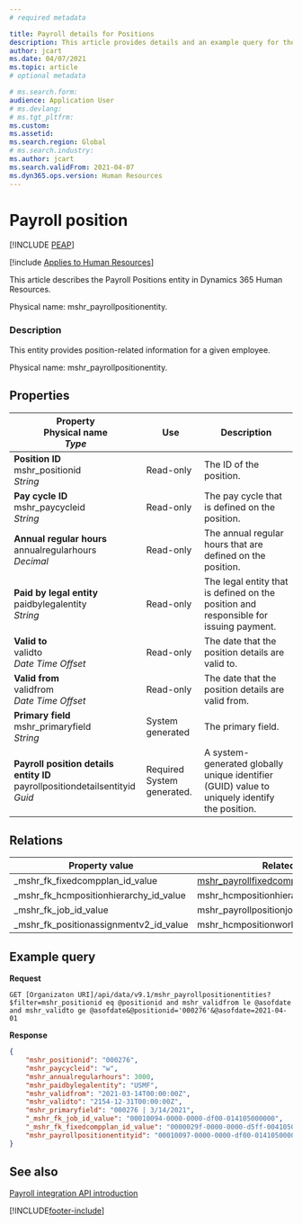 ```yaml
---
# required metadata

title: Payroll details for Positions
description: This article provides details and an example query for the Payroll details for the Positions entity in Dynamics 365 Human Resources.
author: jcart
ms.date: 04/07/2021
ms.topic: article
# optional metadata

# ms.search.form: 
audience: Application User
# ms.devlang: 
# ms.tgt_pltfrm: 
ms.custom: 
ms.assetid: 
ms.search.region: Global
# ms.search.industry: 
ms.author: jcart
ms.search.validFrom: 2021-04-07
ms.dyn365.ops.version: Human Resources
---
```


# Payroll position


[!INCLUDE [PEAP](../includes/peap-1.md)]

[!include [Applies to Human Resources](../includes/applies-to-hr.md)]

This article describes the Payroll Positions entity in Dynamics 365 Human Resources.

Physical name: mshr_payrollpositionentity.

### Description

This entity provides position-related information for a given employee.

Physical name: mshr_payrollpositionentity.

## Properties

| Property</br>**Physical name**</br>***Type*** | Use | Description |
| --- | --- | --- |
| **Position ID**</br>mshr_positionid</br>*String* | Read-only | The ID of the position. |
| **Pay cycle ID**</br>mshr_paycycleid</br>*String* | Read-only | The pay cycle that is defined on the position. |
| **Annual regular hours**</br>annualregularhours</br>*Decimal* | Read-only | The annual regular hours that are defined on the position. |
| **Paid by legal entity**</br>paidbylegalentity</br>*String* | Read-only | The legal entity that is defined on the position and responsible for issuing payment. |
| **Valid to**</br>validto</br>*Date Time Offset* | Read-only | The date that the position details are valid to. |
| **Valid from**</br>validfrom</br>*Date Time Offset* | Read-only | The date that the position details are valid from. |
| **Primary field**</br>mshr_primaryfield</br>*String* | System generated | The primary field. |
| **Payroll position details entity ID**</br>payrollpositiondetailsentityid</br>*Guid* | Required</br>System generated. | A system-generated globally unique identifier (GUID) value to uniquely identify the position. |

## Relations

| Property value | Related entity | Navigation property | Collection type |
| --- | --- | --- | --- |
| _mshr_fk_fixedcompplan_id_value | [mshr_payrollfixedcompensationplanentity](hr-admin-integration-payroll-api-payroll-fixed-compensation-plan.md) | mshr_FK_FixedCompPlan_id | mshr_FK_PayrollFixedCompensationPlanEntity_PayrollPosition |
| _mshr_fk_hcmpositionhierarchy_id_value | mshr_hcmpositionhierarchyentity | mshr_FK_HcmPositionHierarchy_id | Not applicable |
| _mshr_fk_job_id_value | mshr_payrollpositionjobentity | mshr_FK_Job_id | mshr_FK_PayrollPositionJobEntity_Payroll |
| _mshr_fk_positionassignmentv2_id_value | mshr_hcmpositionworkerassignmentv2entity | mshr_FK_PositionAssignmentV2_id | Not applicable |

## Example query

**Request**

```http
GET [Organizaton URI]/api/data/v9.1/mshr_payrollpositionentities?$filter=mshr_positionid eq @positionid and mshr_validfrom le @asofdate and mshr_validto ge @asofdate&@positionid='000276'&@asofdate=2021-04-01
```

**Response**

```json
{
    "mshr_positionid": "000276",
    "mshr_paycycleid": "w",
    "mshr_annualregularhours": 3000,
    "mshr_paidbylegalentity": "USMF",
    "mshr_validfrom": "2021-03-14T00:00:00Z",
    "mshr_validto": "2154-12-31T00:00:00Z",
    "mshr_primaryfield": "000276 | 3/14/2021",
    "_mshr_fk_job_id_value": "00010094-0000-0000-df00-014105000000",
    "_mshr_fk_fixedcompplan_id_value": "0000029f-0000-0000-d5ff-004105000000",
    "mshr_payrollpositionentityid": "00010097-0000-0000-df00-014105000000"
}
```

## See also

[Payroll integration API introduction](hr-admin-integration-payroll-api-introduction.md)

[!INCLUDE[footer-include](../includes/footer-banner.md)]

